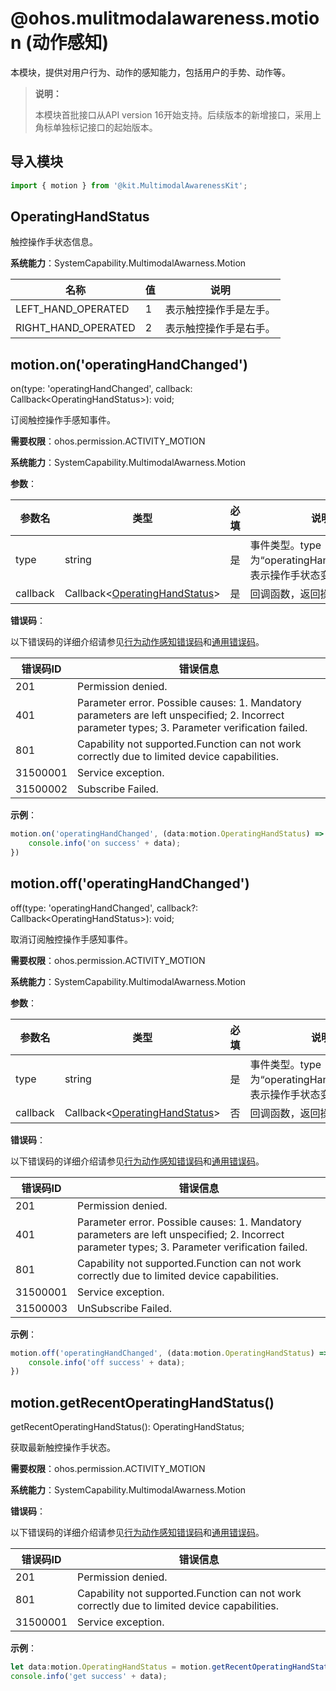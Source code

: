 # @ohos.mulitmodalawareness.motion (动作感知)

本模块，提供对用户行为、动作的感知能力，包括用户的手势、动作等。

> **说明：**
>
> 本模块首批接口从API version 16开始支持。后续版本的新增接口，采用上角标单独标记接口的起始版本。


## 导入模块

```ts
import { motion } from '@kit.MultimodalAwarenessKit';
```

## OperatingHandStatus

触控操作手状态信息。

**系统能力**：SystemCapability.MultimodalAwarness.Motion

| 名称                | 值   | 说明                   |
| ------------------- | ---- | ---------------------- |
| LEFT_HAND_OPERATED  | 1    | 表示触控操作手是左手。 |
| RIGHT_HAND_OPERATED | 2    | 表示触控操作手是右手。 |




## motion.on('operatingHandChanged')

 on(type: 'operatingHandChanged', callback: Callback&lt;OperatingHandStatus&gt;): void;

订阅触控操作手感知事件。

**需要权限**：ohos.permission.ACTIVITY_MOTION

**系统能力**：SystemCapability.MultimodalAwarness.Motion

**参数**：

| 参数名   | 类型                             | 必填 | 说明                                                         |
| -------- | -------------------------------- | ---- | ------------------------------------------------------------ |
| type     | string                           | 是   | 事件类型。type为“operatingHandChanged”，表示操作手状态变化。 |
| callback | Callback&lt;[OperatingHandStatus](#operatinghandstatus)&gt; | 是   | 回调函数，返回操作手状态。                                   |

**错误码**：

以下错误码的详细介绍请参见[行为动作感知错误码](errorcode-motion.md)和[通用错误码](../errorcode-universal.md)。

| 错误码ID | 错误信息                                                     |
| -------- | ------------------------------------------------------------ |
| 201      | Permission denied.                                           |
| 401      | Parameter error. Possible causes: 1. Mandatory parameters are left unspecified; 2. Incorrect parameter types; 3. Parameter verification failed. |
| 801      | Capability not supported.Function can not work correctly due to limited device capabilities. |
| 31500001 | Service exception.                                           |
| 31500002 | Subscribe Failed.                                            |

**示例**：

```ts
motion.on('operatingHandChanged', (data:motion.OperatingHandStatus) => {
    console.info('on success' + data);
})
```



## motion.off('operatingHandChanged')

off(type: 'operatingHandChanged', callback?: Callback&lt;OperatingHandStatus&gt;): void;

取消订阅触控操作手感知事件。

**需要权限**：ohos.permission.ACTIVITY_MOTION

**系统能力**：SystemCapability.MultimodalAwarness.Motion

**参数**：

| 参数名   | 类型                             | 必填 | 说明                                                         |
| -------- | -------------------------------- | ---- | ------------------------------------------------------------ |
| type     | string                           | 是   | 事件类型。type为“operatingHandChanged”，表示操作手状态变化。 |
| callback | Callback&lt;[OperatingHandStatus](#operatinghandstatus)&gt; | 否   | 回调函数，返回操作手状态。                                   |

**错误码**：

以下错误码的详细介绍请参见[行为动作感知错误码](errorcode-motion.md)和[通用错误码](../errorcode-universal.md)。

| 错误码ID | 错误信息                                                     |
| -------- | ------------------------------------------------------------ |
| 201      | Permission denied.                                           |
| 401      | Parameter error. Possible causes: 1. Mandatory parameters are left unspecified; 2. Incorrect parameter types; 3. Parameter verification failed. |
| 801      | Capability not supported.Function can not work correctly due to limited device capabilities. |
| 31500001 | Service exception.                                           |
| 31500003 | UnSubscribe Failed.                                          |

**示例**：

```ts
motion.off('operatingHandChanged', (data:motion.OperatingHandStatus) => {
    console.info('off success' + data);
})
```



## motion.getRecentOperatingHandStatus()

getRecentOperatingHandStatus(): OperatingHandStatus;

获取最新触控操作手状态。

**需要权限**：ohos.permission.ACTIVITY_MOTION

**系统能力**：SystemCapability.MultimodalAwarness.Motion

**错误码**：

以下错误码的详细介绍请参见[行为动作感知错误码](errorcode-motion.md)和[通用错误码](../errorcode-universal.md)。

| 错误码ID | 错误信息                                                     |
| -------- | ------------------------------------------------------------ |
| 201      | Permission denied.                                           |
| 801      | Capability not supported.Function can not work correctly due to limited device capabilities. |
| 31500001 | Service exception.                                           |

**示例**：

```ts
let data:motion.OperatingHandStatus = motion.getRecentOperatingHandStatus();
console.info('get success' + data);
```

